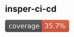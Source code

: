 # insper-ci-cd

[![Coverage](.github/badges/jacoco.svg)](https://github.com/USERNAME/REPOSITORY/actions/workflows/build.yml)
